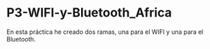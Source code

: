 # P3-WIFI-y-Bluetooth_Africa

En esta práctica he creado dos ramas, una para el WIFI y una para el Bluetooth.
